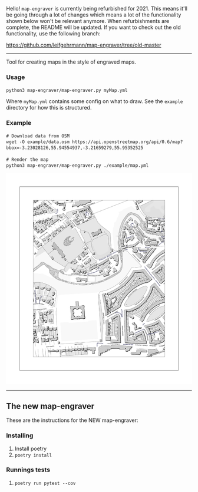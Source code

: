 Hello! `map-engraver` is currently being refurbished for 2021. This means it'll
be going through a lot of changes which means a lot of the functionality shown
below won't be relevant anymore. When refurbishments are complete, the README
will be updated. If you want to check out the old functionality, use the
following branch:

https://github.com/leifgehrmann/map-engraver/tree/old-master

----

Tool for creating maps in the style of engraved maps.

### Usage

`python3 map-engraver/map-engraver.py myMap.yml`

Where `myMap.yml` contains some config on what to draw. See the `example` directory for how this is structured.

### Example

```
# Download data from OSM
wget -O example/data.osm https://api.openstreetmap.org/api/0.6/map?bbox=-3.23028126,55.94554937,-3.21659279,55.95352525

# Render the map
python3 map-engraver/map-engraver.py ./example/map.yml
```

![An example of the output](example.png)

---

## The new map-engraver

These are the instructions for the NEW map-engraver:

### Installing

1. Install poetry
2. `poetry install`

### Runnings tests

1. `poetry run pytest --cov`
